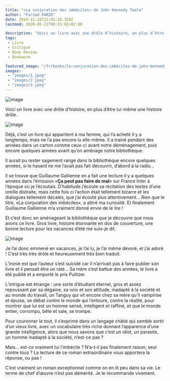 ```yaml
---
title: "«La conjuration des imbéciles» de John Kennedy Toole"
author: "Farzad FARID"
date: 2019-11-18T22:05:18.359Z
lastmod: 2020-05-21T00:15:02+02:00

description: "Voici un livre avec une drôle d’histoire, en plus d’être lui-même une histoire très drôle."
tags:
 - Livre
 - Critique
 - Book Review
 - Bookworm

featured_image: "/fr/books/la-conjuration-des-imbéciles-de-john-kennedy-toole/images/1.jpeg" 
images:
 - "images/1.jpeg"
 - "images/2.jpeg"
 - "images/3.jpeg"
---
```


![image](images/1.jpeg#layoutTextWidth)



Voici un livre avec une drôle d’histoire, en plus d’être lui-même une histoire drôle.




![image](images/2.jpeg#layoutOutsetLeft)



Déjà, c’est un livre qui appartient à ma femme, qui l’a acheté il y a longtemps, mais ne l’a pas encore lu elle-même. Il a trainé pendant des années dans un carton comme ceux-ci avant notre déménagement, puis encore quelques années avant qu’on aménage notre bibliothèque.

Il aurait pu rester sagement rangé dans la bibliothèque encore quelques années, si le hasard ne me l’avait pas fait découvrir, d’abord à la radio…

Il se trouve que Guillaume Gallienne en a fait une lecture il y a quelques années dans l’émission «**Ça peut pas faire de mal**» sur France Inter à l’époque où je l’écoutais. D’habitude j’écoute sa récitation des textes d’une oreille distraite, mais cette fois ci l’action était tellement bizarre et les dialogues tellement décalés, que j’ai écouté plus attentivement… Rien que le titre, «La conjuration des imbéciles», a attiré ma curiosité. Et finalement Guillaume Gallienne m’a vraiment donné envie de le lire !

Et c’est donc en aménageant la bibliothèque que je découvre que nous avons ce livre. Gros livre, histoire étonnante en dos de couverture, une bonne lecture pour les vacances d’été me suis-je dit.




![image](images/3.jpeg#layoutTextWidth)



Je l’ai donc emmené en vacances, je l’ai lu, je l’ai même dévoré, et j’ai adoré ! C’est très très drôle et heureusement très bien traduit.

L’ironie est que l’auteur s’est suicidé car il n’arrivait pas à faire publier son livre et il pensait être un raté… Sa mère s’est battue des années, le livre a été publié et a emporté le prix Pulitzer.

L’intrigue est étrange : une sorte d’étudiant éternel, gros et assez repoussant par sa dégaine, sa voix et son attitude, inadapté à la société et au monde du travail, un Tanguy qui vit encore chez sa mère qu’il vampirise et épuise, se débat contre le monde qui l’entoure, contre la réalité, pour montrer que lui est un homme sensé, intelligent et raffiné, et que le monde entier, corrompu, bête et sale, se trompe.

Pour couronner le tout, il s’exprime dans un langage châtié qui semble sortir d’un vieux livre, avec un vocabulaire très riche donnant l’apparence d’une grande intelligence, alors que nous savons que c’est un idiot, un parasite, un homme inadapté à la société, n’est-ce pas ?

Mais… est-ce vraiment lui l’imbécile ? N’a-t-il pas finalement raison, seul contre tous ? La lecture de ce roman extraordinaire vous apportera la réponse, ou pas !

C’est vraiment un roman exceptionnel comme on en lit peu dans sa vie. Le terme de chef d’œuvre n’est pas démérité. Je le recommande vivement.
